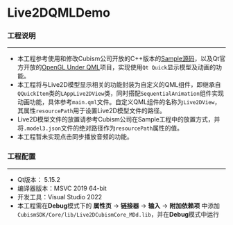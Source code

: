 # Live2DQMLDemo
### 工程说明
---
* 本工程参考使用和修改Cubism公司开放的C++版本的[Sample源码](https://github.com/Live2D/CubismNativeSamples)，以及Qt官方开放的[OpenGL Under QML](https://doc.qt.io/qt-5.15/qtquick-scenegraph-openglunderqml-example.html)项目，实现使用```Qt Quick```显示模型及动画的功能。
* 本工程将与Live2D模型显示相关的功能封装为自定义的QML组件，即继承自```QQuickItem```类的```LAppLive2DView```类，同时搭配```SequentialAnimation```组件实现动画功能，具体参考```main.qml```文件。自定义QML组件的名称为```Live2DView```，其属性```resourcePath```用于设置Live2D模型文件的路径。
* Live2D模型文件的放置请参考Cubism公司在Sample工程中的放置方式，并将```.model3.json```文件的绝对路径作为```resourcePath```属性的值。
* 本工程暂未实现点击同步播放音频的功能。
### 工程配置
---
* Qt版本： 5.15.2
* 编译器版本：MSVC 2019 64-bit
* 开发工具：Visual Studio 2022
* 本工程需在**Debug**模式下的 **属性页** -> **链接器** -> **输入** -> **附加依赖项** 中添加```CubismSDK/Core/lib/Live2DCubismCore_MDd.lib```，并在**Debug**模式中运行
